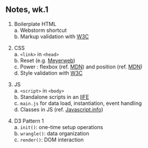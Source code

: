 ## Notes, wk.1

1. Boilerplate HTML
 <br>a. Webstorm shortcut
 <br>b. Markup validation with [W3C](https://validator.w3.org/)

2. CSS
 <br>a. `<link>` in `<head>`
 <br>b. Reset (e.g. [Meyerweb](https://meyerweb.com/eric/tools/css/reset/))
 <br>c. Power : flexbox (ref. [MDN](https://developer.mozilla.org/en-US/docs/Learn/CSS/CSS_layout/Flexbox)) and position (ref. [MDN](https://developer.mozilla.org/en-US/docs/Web/CSS/position))
 <br>d. Style validation with [W3C](https://jigsaw.w3.org/css-validator/)

3. JS
 <br>a. `<script>` in `<body>`
 <br>b. Standalone scripts in an [IIFE](https://developer.mozilla.org/en-US/docs/Glossary/IIFE)
 <br>c. `main.js` for data load, instantiation, event handling
 <br>d. Classes in JS (ref. [Javascript.info](https://javascript.info/class))

4. D3 Pattern 1
 <br>a. `init()`: one-time setup operations
 <br>b. `wrangle()`: data organization
 <br>c. `render()`: DOM interaction